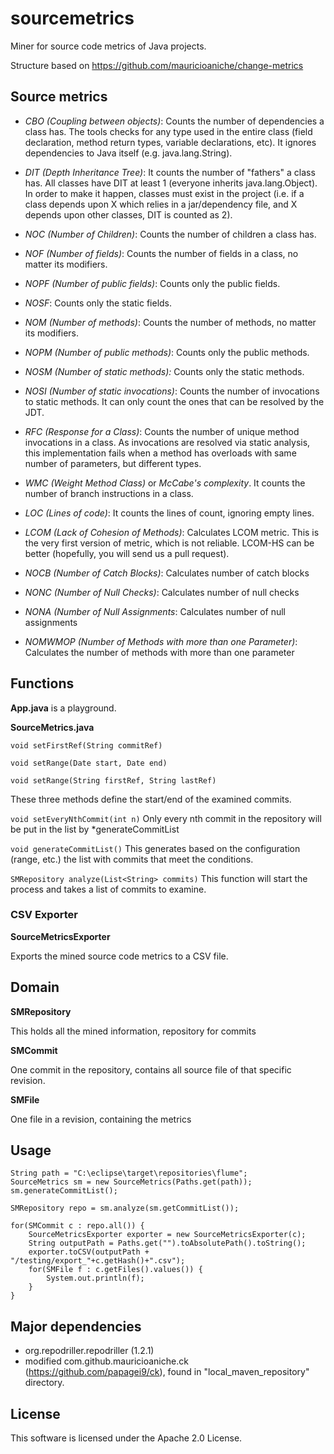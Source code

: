 # sourcemetrics

Miner for source code metrics of Java projects.

Structure based on https://github.com/mauricioaniche/change-metrics

## Source metrics

- *CBO (Coupling between objects)*: Counts the number of dependencies a class has.
The tools checks for any type used in the entire class (field declaration, method
return types, variable declarations, etc). It ignores dependencies to Java itself
(e.g. java.lang.String).

- *DIT (Depth Inheritance Tree)*: It counts the number of "fathers" a class has.
All classes have DIT at least 1 (everyone inherits java.lang.Object).
In order to make it happen, classes must exist in the project (i.e. if a class
depends upon X which relies in a jar/dependency file, and X depends upon other
classes, DIT is counted as 2). 

- *NOC (Number of Children)*: Counts the number of children a class has.

- *NOF (Number of fields)*: Counts the number of fields in a class, no matter
its modifiers.

- *NOPF (Number of public fields)*: Counts only the public fields.

- *NOSF*: Counts only the static fields.

- *NOM (Number of methods)*: Counts the number of methods, no matter its
modifiers.

- *NOPM (Number of public methods)*: Counts only the public methods.

- *NOSM (Number of static methods):* Counts only the static methods.

- *NOSI (Number of static invocations)*: Counts the number of invocations
to static methods. It can only count the ones that can be resolved by the
JDT.


- *RFC (Response for a Class)*: Counts the number of unique method
invocations in a class. As invocations are resolved via static analysis,
this implementation fails when a method has overloads with same number of parameters,
but different types.

- *WMC (Weight Method Class)* or *McCabe's complexity*. It counts the number
of branch instructions in a class.

- *LOC (Lines of code)*: It counts the lines of count, ignoring
empty lines.

- *LCOM (Lack of Cohesion of Methods)*: Calculates LCOM metric. This is the very first
version of metric, which is not reliable. LCOM-HS can be better (hopefully, you will
send us a pull request). 

- *NOCB (Number of Catch Blocks)*: Calculates number of catch blocks

- *NONC (Number of Null Checks)*: Calculates number of null checks

- *NONA (Number of Null Assignments*: Calculates number of null assignments

- *NOMWMOP (Number of Methods with more than one Parameter)*: Calculates the number of methods with more than one parameter

## Functions

**App.java** is a playground.

**SourceMetrics.java**

`void setFirstRef(String commitRef)`

`void setRange(Date start, Date end)`

`void setRange(String firstRef, String lastRef)`

These three methods define the start/end of the examined commits.

`void setEveryNthCommit(int n)`
Only every nth commit in the repository will be put in the list by *generateCommitList

`void generateCommitList()`
This generates based on the configuration (range, etc.) the list with commits that meet the conditions.

`SMRepository analyze(List<String> commits)`
This function will start the process and takes a list of commits to examine.

### CSV Exporter

**SourceMetricsExporter**

Exports the mined source code metrics to a CSV file.

## Domain

**SMRepository**

This holds all the mined information, repository for commits

**SMCommit**

One commit in the repository, contains all source file of that specific revision.

**SMFile**

One file in a revision, containing the metrics

## Usage

	String path = "C:\eclipse\target\repositories\flume";
	SourceMetrics sm = new SourceMetrics(Paths.get(path));
	sm.generateCommitList();
        
    SMRepository repo = sm.analyze(sm.getCommitList());
    
    for(SMCommit c : repo.all()) {
    	SourceMetricsExporter exporter = new SourceMetricsExporter(c);
		String outputPath = Paths.get("").toAbsolutePath().toString();
		exporter.toCSV(outputPath + "/testing/export_"+c.getHash()+".csv");
		for(SMFile f : c.getFiles().values()) {
    		System.out.println(f);
    	}
    }

## Major dependencies

* org.repodriller.repodriller (1.2.1)
* modified com.github.mauricioaniche.ck (https://github.com/papagei9/ck), found in "local_maven_repository" directory.

## License

This software is licensed under the Apache 2.0 License.